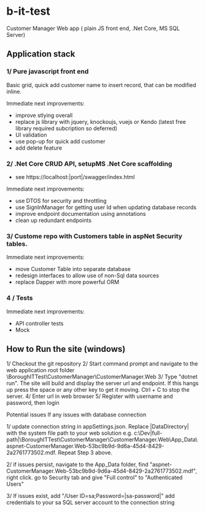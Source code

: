 # b-it-test
Customer Manager Web app ( plain JS front end, .Net Core, MS SQL Server)


## Application stack 


### 1/ Pure javascript front end 
Basic grid, quick add customer name to insert record, that can be modified inline. 

Immediate next improvements:
- improve stlying overall 
- replace js library with jquery, knockoujs, vuejs or Kendo (latest free library required subcription so deferred) 
- UI validation
- use pop-up for quick add customer 
- add delete feature 

### 2/ .Net Core CRUD API, setupMS .Net Core scaffolding  
- see  https://localhost:|port|/swagger/index.html  

Immediate next improvements:
  - use DTOS for security and throttling 
  - use SignInManager for getting user Id when updating database records
  - improve endpoint documentation using annotations  
  - clean up redundant endpoints  


### 3/ Custome repo with Customers table in aspNet Security tables. 

  Immediate next improvements:
  - move Customer Table into separate database
  - redesign interfaces to allow use of non-Sql data sources
  - replace Dapper with more powerful ORM 
  
  
 ### 4 / Tests 
 
  Immediate next improvements:
  - API controller tests
  - Mock
  
## How to Run the site (windows) 
1/ Checkout the git repository 
2/  Start command prompt and navigate to the web application root folder  <local-folder>\BoroughITTest\CustomerManager\CustomerManager.Web
3/ Type "dotnet run". The site will build and display the server url and endpoint. If this hangs up press the space or any other key to get it moving.  Ctrl + C to stop the server. 
4/  Enter url in web browser 
5/  Register with username and password, then login
  
Potential issues
  If any issues with database connection
  
  1/ update connection string in appSettings.json. Replace |DataDirectory| with the system file path to your web solution e.g. c:\\Dev\|full-path|\BoroughITTest\CustomerManager\CustomerManager.Web\App_Data\aspnet-CustomerManager.Web-53bc9b9d-9d6a-45d4-8429-2a2761773502.mdf. Repeat Step 3 above. 
  
  
 2/  if issues persist, navigate to the App_Data folder,  find "aspnet-CustomerManager.Web-53bc9b9d-9d6a-45d4-8429-2a2761773502.mdf", right click. go to Security tab and  give "Full control" to "Authenticated Users" 
   
  3/ If issues exist, add "/User ID=sa;Password=|sa-password|" add credentials to your sa SQL server account to the connection string
  
  
  
  
